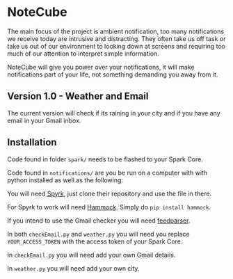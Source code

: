 NoteCube
========

The main focus of the project is ambient notification, too many notifications we receive today are intrusive and distracting. They often take us off task or take us out of our environment to looking down at screens and requiring too much of our attention to interpret simple information.

NoteCube will give you power over your notifications, it will make notifications part of your life, not something demanding you away from it.

## Version 1.0 - Weather and Email

The current version will check if its raining in your city and if you have any email in your Gmail inbox.

## Installation

Code found in folder `spark/` needs to be flashed to your Spark Core.

Code found in `notifications/` are you be run on a computer with with python installed as well as the following:

You will need [Spyrk](https://github.com/Alidron/spyrk), just clone their repository and use the file in there.

For Spyrk to work will need [Hammock](https://pypi.python.org/pypi/hammock/0.2.3). Simply do `pip install hammock`.

If you intend to use the Gmail checker you will need [feedparser](https://pypi.python.org/pypi/feedparser).

In both `checkEmail.py` and `weather.py` you will need you replace `YOUR_ACCESS_TOKEN` with the access token of your Spark Core.

In `checkEmail.py` you will need add your own Gmail details.

In `weather.py` you will need add your own city.